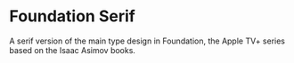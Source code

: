 # Foundation Serif

A serif version of the main type design in Foundation, the Apple TV+ series based on the Isaac Asimov books.

